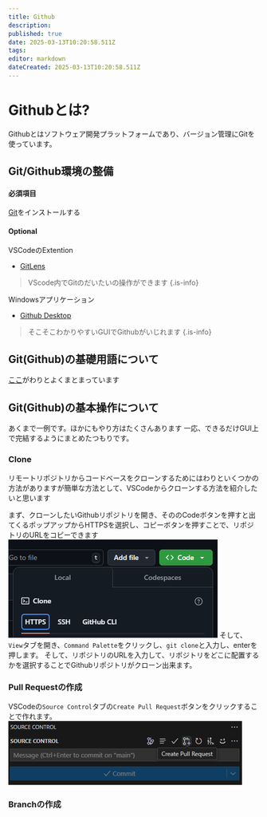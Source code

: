 ```yaml
---
title: Github
description: 
published: true
date: 2025-03-13T10:20:58.511Z
tags: 
editor: markdown
dateCreated: 2025-03-13T10:20:58.511Z
---
```


# Githubとは?
Githubとはソフトウェア開発プラットフォームであり、バージョン管理にGitを使っています。

## Git/Github環境の整備

#### 必須項目
[Git](https://git-scm.com/downloads/win)をインストールする

#### Optional
VSCodeのExtention
* [GitLens](https://marketplace.visualstudio.com/items?itemName=eamodio.gitlens)
> VScode内でGitのだいたいの操作ができます
{.is-info}

Windowsアプリケーション
* [Github Desktop](https://desktop.github.com/download/)
> そこそこわかりやすいGUIでGithubがいじれます
{.is-info}

## Git(Github)の基礎用語について

[ここ](https://qiita.com/shinshingodmt/items/637cf9e5c6660509c460)がわりとよくまとまっています

## Git(Github)の基本操作について

あくまで一例です。ほかにもやり方はたくさんあります
一応、できるだけGUI上で完結するようにまとめたつもりです。

### Clone
リモートリポジトリからコードベースをクローンするためにはわりといくつかの方法がありますが簡単な方法として、VSCodeからクローンする方法を紹介したいと思います

まず、クローンしたいGithubリポジトリを開き、そののCodeボタンを押すと出てくるポップアップからHTTPSを選択し、コピーボタンを押すことで、リポジトリのURLをコピーできます
![githubrepourl.png](/githubrepourl.png)
そして、 `View`タブを開き、`Command Palette`をクリックし、`git clone`と入力し、enterを押します。
そして、リポジトリのURLを入力して、リポジトリをどこに配置するかを選択することでGithubリポジトリがクローン出来ます。

### Pull Requestの作成
VSCodeの`Source Control`タブの`Create Pull Request`ボタンをクリックすることで作れます。
![source_controll_pr.png](/source_controll_pr.png)

### Branchの作成
